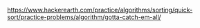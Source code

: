 https://www.hackerearth.com/practice/algorithms/sorting/quick-sort/practice-problems/algorithm/gotta-catch-em-all/
